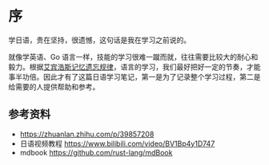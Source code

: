 # 序
学日语，贵在坚持，很遗憾，这句话是我在学习之前说的。

就像学英语、Go 语言一样，技能的学习很难一蹴而就，往往需要比较大的耐心和毅力。根据[艾宾浩斯记忆遗忘规律](https://zhuanlan.zhihu.com/p/39857208)，语言的学习，我们最好把好一定的节奏，才能事半功倍。因此才有了这篇日语学习笔记，第一是为了记录整个学习过程，第二是给需要的人提供帮助和参考。

## 参考资料
* https://zhuanlan.zhihu.com/p/39857208
* 日语视频教程 https://www.bilibili.com/video/BV1Bp4y1D747
* mdbook https://github.com/rust-lang/mdBook
